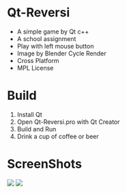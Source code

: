 Qt-Reversi
=====

* A simple game by Qt c++
* A school assignment
* Play with left mouse button
* Image by Blender Cycle Render
* Cross Platform
* MPL License

Build
=====

1. Install Qt
2. Open Qt-Reversi.pro with Qt Creator
3. Build and Run
4. Drink a cup of coffee or beer

ScreenShots
=====

![](http://i.imgur.com/8WV7LhA.png) ![](http://i.imgur.com/wRsc3Lp.png)
